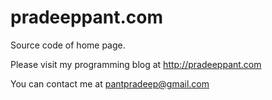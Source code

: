 pradeeppant.com
===============

Source code of home page.

Please visit my programming blog at http://pradeeppant.com

You can contact me at pantpradeep@gmail.com
